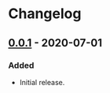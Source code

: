 # Changelog

## [0.0.1] - 2020-07-01
### Added
- Initial release.

[0.0.1]: https://github.com/facebookincubator/cargo-guppy/releases/tag/propfuzz-0.0.1
